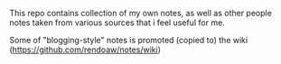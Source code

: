 This repo contains collection of my own notes, as well as other people notes taken from various sources that i feel useful for me.

Some of "blogging-style" notes is promoted (copied to) the wiki (https://github.com/rendoaw/notes/wiki)
